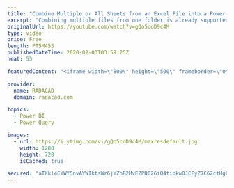 ```yaml
---
title: "Combine Multiple or All Sheets from an Excel File into a Power BI solution Using Power Query Dynamic"
excerpt: "Combining multiple files from one folder is already supported built-in through the graphical interface of Power Query when use you Get Data from Folder. However, if you have one Excel file, with multiple sheets with the same structure but different data, you cannot use that option. There is a very little"
originalUrl: https://youtube.com/watch?v=gQo5coD9c4M
type: video
price: Free
length: PT5M45S
publishedDateTime: 2020-02-03T03:59:25Z
heat: 55

featuredContent: "<iframe width=\"800\" height=\"500\" frameborder=\"0\" src=\"https://www.youtube.com/embed/gQo5coD9c4M\" allow=\"accelerometer; autoplay; encrypted-media; gyroscope; picture-in-picture\" allowfullscreen></iframe>"

provider:
  name: RADACAD
  domain: radacad.com

topics:
  - Power BI
  - Power Query

images:
  - url: https://i.ytimg.com/vi/gQo5coD9c4M/maxresdefault.jpg
    width: 1280
    height: 720
    isCached: true

secured: "aTKkl4CYWY5nvAYWIktsWz6jYZhB2MvEZPDO26iQ4tiokw0JCFyZ7C62ctHg0LX4d03MdKSBpii6JdUcclZkVyFlX4EBvmCNlraYPnoIZUOlJwjz3gt+xHMjqf3cRulwb8Qe18B8968ibODOW/SSXrqKC9y7EhVCCkNlUtX2UF4kvgIuYO8AGTmNdTUEzKqeRawOSek49n14UfBnMRBtKzxNVqZ3snDa5SBtQnVYMZsXslUPUiDogEv1OM/5RqvF7KkoKFLI9oy0Ne+5ZiUjd9AJ+2q9UOt86GN8m7ZsgzluMZwZFuNHXVpMLq20w+KMK0vpM3vqWr/66Bp+Hu0EqqW53Qn97LbHccf315A2lS4kYtm8p2k1sb+BXYyV+V5GAbVCfHZclZFqzYbLyfj3zgLyVaVseIEmNco+MkMR32M=;cxWugVzbAxgslPY3Kj4XDg=="
---
```


